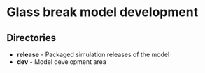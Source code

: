 # Glass break model development

## Directories
- **release** - Packaged simulation releases of the model
- **dev** - Model development area

